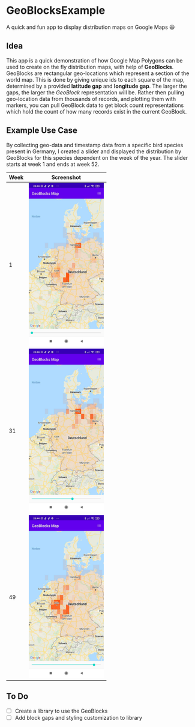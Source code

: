 # GeoBlocksExample
A quick and fun app to display distribution maps on Google Maps :smiley:

Idea
---
This app is a quick demonstration of how Google Map Polygons can be used to create on the fly distribution maps, with help of **GeoBlocks**. GeoBlocks are rectangular geo-locations which represent a section of the world map. This is done by giving unique ids to each square of the map, determined by a provided **latitude gap** and **longitude gap**. The larger the gaps, the larger the *GeoBlock* representation will be. Rather then pulling geo-location data from thousands of records, and plotting them with markers, you can pull GeoBlock data to get block count representations which hold the count of how many records exist in the current GeoBlock.

Example Use Case
---
By collecting geo-data and timestamp data from a specific bird species present in Germany, I created a slider and displayed the distribution by GeoBlocks for this species dependent on the week of the year. The slider starts at week 1 and ends at week 52.

| Week          | Screenshot      |
| ------------- |:-------------:|
| 1      |  <img src="Screenshot_2020-10-31-23-44-37-681_com.ipifanisoft.geoblocksexample.jpg" alt="drawing" width="200"/> |
| 31     |  <img src="Screenshot_2020-10-31-23-44-43-793_com.ipifanisoft.geoblocksexample.jpg" alt="drawing" width="200"/>  | 
| 49     |  <img src="Screenshot_2020-10-31-23-44-49-307_com.ipifanisoft.geoblocksexample.jpg" alt="drawing" width="200"/>  |

To Do
---
- [ ] Create a library to use the GeoBlocks
- [ ] Add block gaps and styling customization to library
